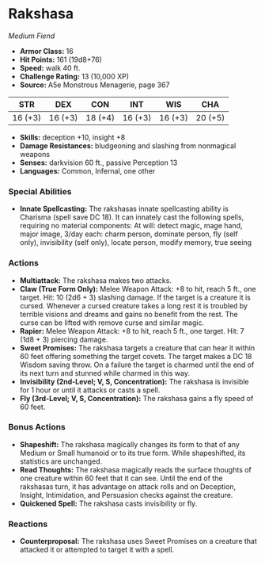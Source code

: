 # Rakshasa

*Medium* *Fiend*

- **Armor Class:** 16
- **Hit Points:** 161 (19d8+76)
- **Speed:** walk 40 ft.
- **Challenge Rating:** 13 (10,000 XP)
- **Source:** A5e Monstrous Menagerie, page 367

| STR | DEX | CON | INT | WIS | CHA |
| --- | --- | --- | --- | --- | --- |
| 16 (+3) | 16 (+3) | 18 (+4) | 16 (+3) | 16 (+3) | 20 (+5) |

- **Skills:** deception +10, insight +8
- **Damage Resistances:** bludgeoning and slashing from nonmagical weapons
- **Senses:** darkvision 60 ft., passive Perception 13
- **Languages:** Common, Infernal, one other

### Special Abilities

- **Innate Spellcasting:** The rakshasas innate spellcasting ability is Charisma (spell save DC 18). It can innately cast the following spells, requiring no material components: At will: detect magic, mage hand, major image, 3/day each: charm person, dominate person, fly (self only), invisibility (self only), locate person, modify memory, true seeing

### Actions

- **Multiattack:** The rakshasa makes two attacks.
- **Claw (True Form Only):** Melee Weapon Attack: +8 to hit, reach 5 ft., one target. Hit: 10 (2d6 + 3) slashing damage. If the target is a creature  it is cursed. Whenever a cursed creature takes a long rest  it is troubled by terrible visions and dreams and gains no benefit from the rest. The curse can be lifted with remove curse and similar magic.
- **Rapier:** Melee Weapon Attack: +8 to hit, reach 5 ft., one target. Hit: 7 (1d8 + 3) piercing damage.
- **Sweet Promises:** The rakshasa targets a creature that can hear it within 60 feet  offering something the target covets. The target makes a DC 18 Wisdom saving throw. On a failure  the target is charmed until the end of its next turn  and stunned while charmed in this way.
- **Invisibility (2nd-Level; V, S, Concentration):** The rakshasa is invisible for 1 hour or until it attacks or casts a spell.
- **Fly (3rd-Level; V, S, Concentration):** The rakshasa gains a fly speed of 60 feet.

### Bonus Actions

- **Shapeshift:** The rakshasa magically changes its form to that of any Medium or Small humanoid or to its true form. While shapeshifted, its statistics are unchanged.
- **Read Thoughts:** The rakshasa magically reads the surface thoughts of one creature within 60 feet that it can see. Until the end of the rakshasas turn, it has advantage on attack rolls and on Deception, Insight, Intimidation, and Persuasion checks against the creature.
- **Quickened Spell:** The rakshasa casts invisibility or fly.

### Reactions

- **Counterproposal:** The rakshasa uses Sweet Promises on a creature that attacked it or attempted to target it with a spell.


